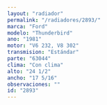 ```yaml
---
layout: "radiador"
permalink: "/radiadores/2893/"
marca: "Ford"
modelo: "Thunderbird"
ano: "1981"
motor: "V6 232, V8 302"
transmision: "Estándar"
parte: "63044"
clima: "Con clima"
alto: "24 1/2"
ancho: "17 5/16"
observaciones: ""
id: "2893"
---
```


